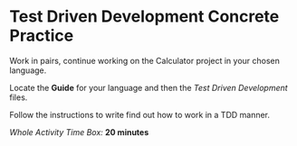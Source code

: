 # Test Driven Development Concrete Practice

Work in pairs, continue working on the Calculator project in your chosen language.

Locate the **Guide** for your language and then the *Test Driven Development* files.

Follow the instructions to write find out how to work in a TDD manner.

*Whole Activity Time Box:* **20 minutes**
